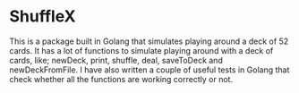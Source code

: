 # ShuffleX
This is a package built in Golang that simulates playing around a deck of 52 cards. It has a lot of functions to simulate playing around with a deck of cards, like; newDeck, print, shuffle, deal, saveToDeck and newDeckFromFile. I have also written a couple of useful tests in Golang that check whether all the functions are working correctly or not.
